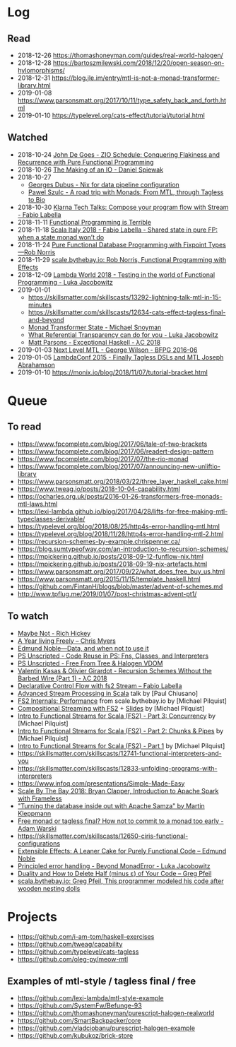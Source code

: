 # Log

## Read

- 2018-12-26 https://thomashoneyman.com/guides/real-world-halogen/
- 2018-12-28 https://bartoszmilewski.com/2018/12/20/open-season-on-hylomorphisms/
- 2018-12-31 https://blog.jle.im/entry/mtl-is-not-a-monad-transformer-library.html
- 2019-01-08 https://www.parsonsmatt.org/2017/10/11/type_safety_back_and_forth.html
- 2019-01-10 https://typelevel.org/cats-effect/tutorial/tutorial.html

## Watched

- 2018-10-24 [John De Goes - ZIO Schedule: Conquering Flakiness and Recurrence with Pure Functional Programming](https://youtu.be/onQSHiafAY8)
- 2018-10-26 [The Making of an IO - Daniel Spiewak](https://www.youtube.com/watch?v=g_jP47HFpWA)
- 2018-10-27
    - [Georges Dubus - Nix for data pipeline configuration](https://www.youtube.com/watch?v=tc5ApNqhAQ4)
    - [Pawel Szulc - A road trip with Monads: From MTL, through Tagless to Bio](https://www.youtube.com/watch?v=y_QHSDOVJM8)
- 2018-10-30 [Klarna Tech Talks: Compose your program flow with Stream - Fabio Labella](https://www.youtube.com/watch?v=x3GLwl1FxcA)
- 2018-11-11 [Functional Programming is Terrible](https://www.youtube.com/watch?v=hzf3hTUKk8U)
- 2018-11-18 [Scala Italy 2018 - Fabio Labella - Shared state in pure FP: when a state monad won’t do](https://vimeo.com/294736344)
- 2018-11-24 [Pure Functional Database Programming with Fixpoint Types—Rob Norris](https://www.youtube.com/watch?v=7xSfLPD6tiQ)
- 2018-11-29 [scale.bythebay.io: Rob Norris, Functional Programming with Effects](https://www.youtube.com/watch?v=po3wmq4S15A)
- 2018-12-09 [Lambda World 2018 - Testing in the world of Functional Programming - Luka Jacobowitz](https://www.youtube.com/watch?v=cW5RY_x0Pbs)
- 2019-01-01
    - https://skillsmatter.com/skillscasts/13292-lightning-talk-mtl-in-15-minutes
    - https://skillsmatter.com/skillscasts/12634-cats-effect-tagless-final-and-beyond
    - [Monad Transformer State - Michael Snoyman](https://www.youtube.com/watch?v=KZIN9f9rI34)
    - [What Referential Transparency can do for you - Luka Jacobowitz](https://www.youtube.com/watch?v=X-cEGEJMx_4)
    - [Matt Parsons - Exceptional Haskell - λC 2018](https://www.youtube.com/watch?v=A5c9kgDYXr8)
- 2019-01-03 [Next Level MTL - George Wilson - BFPG 2016-06](https://www.youtube.com/watch?v=GZPup5Iuaqw)
- 2019-01-05 [LambdaConf 2015 - Finally Tagless DSLs and MTL Joseph Abrahamson](https://www.youtube.com/watch?v=JxC1ExlLjgw)
- 2019-01-10 https://monix.io/blog/2018/11/07/tutorial-bracket.html

# Queue

## To read

- https://www.fpcomplete.com/blog/2017/06/tale-of-two-brackets
- https://www.fpcomplete.com/blog/2017/06/readert-design-pattern
- https://www.fpcomplete.com/blog/2017/07/the-rio-monad
- https://www.fpcomplete.com/blog/2017/07/announcing-new-unliftio-library
- https://www.parsonsmatt.org/2018/03/22/three_layer_haskell_cake.html
- https://www.tweag.io/posts/2018-10-04-capability.html
- https://ocharles.org.uk/posts/2016-01-26-transformers-free-monads-mtl-laws.html
- https://lexi-lambda.github.io/blog/2017/04/28/lifts-for-free-making-mtl-typeclasses-derivable/
- https://typelevel.org/blog/2018/08/25/http4s-error-handling-mtl.html
- https://typelevel.org/blog/2018/11/28/http4s-error-handling-mtl-2.html
- https://recursion-schemes-by-example.chrispenner.ca/
- https://blog.sumtypeofway.com/an-introduction-to-recursion-schemes/
- https://mpickering.github.io/posts/2018-09-12-funflow-nix.html
- https://mpickering.github.io/posts/2018-09-19-nix-artefacts.html
- https://www.parsonsmatt.org/2017/09/22/what_does_free_buy_us.html
- https://www.parsonsmatt.org/2015/11/15/template_haskell.html
- https://github.com/FintanH/blogs/blob/master/advent-of-schemes.md
- http://www.tpflug.me/2019/01/07/post-christmas-advent-pt1/

## To watch

- [Maybe Not - Rich Hickey](https://www.youtube.com/watch?v=YR5WdGrpoug)
- [A Year living Freely – Chris Myers](https://www.youtube.com/watch?v=rK53C-xyPWw)
- [Edmund Noble—Data, and when not to use it](https://www.youtube.com/watch?v=q6JCvdMWtmo)
- [PS Unscripted - Code Reuse in PS: Fns, Classes, and Interpreters](https://www.youtube.com/watch?v=GlUcCPmH8wI)
- [PS Unscripted - Free From Tree & Halogen VDOM](https://www.youtube.com/watch?v=eKkxmVFcd74)
- [Valentin Kasas & Olivier Girardot - Recursion Schemes Without the Barbed Wire (Part 1) - λC 2018](https://www.youtube.com/watch?v=0y0EuoToTco)
- [Declarative Control Flow with fs2 Stream – Fabio Labella](https://www.youtube.com/watch?v=YSN__0VEsaw)
- [Advanced Stream Processing in Scala](http://www.youtube.com/watch?v=8fC2V9HX_m8) talk by [Paul Chiusano]
- [FS2 Internals: Performance](https://www.youtube.com/watch?v=TXxzMF14pxU) from scale.bythebay.io by [Michael Pilquist]
- [Compositional Streaming with FS2](https://www.youtube.com/watch?v=oFk8-a1FSP0) + [Slides](https://speakerdeck.com/mpilquist/compositional-streaming-with-fs2) by [Michael Pilquist]
- [Intro to Functional Streams for Scala (FS2) - Part 3: Concurrency](https://www.youtube.com/watch?v=8YxcB6PIUDg) by [Michael Pilquist]
- [Intro to Functional Streams for Scala (FS2) - Part 2: Chunks & Pipes](https://www.youtube.com/watch?v=HM0mOu5o2uA) by [Michael Pilquist]
- [Intro to Functional Streams for Scala (FS2) - Part 1](https://www.youtube.com/watch?v=cahvyadYfX8) by [Michael Pilquist]
- https://skillsmatter.com/skillscasts/12741-functional-interpreters-and-you
- https://skillsmatter.com/skillscasts/12833-unfolding-programs-with-interpreters
- https://www.infoq.com/presentations/Simple-Made-Easy
- [Scale By The Bay 2018: Bryan Clapper, Introduction to Apache Spark with Frameless](https://www.youtube.com/watch?v=rzlKpv9A_5c)
- ["Turning the database inside out with Apache Samza" by Martin Kleppmann](https://www.youtube.com/watch?v=fU9hR3kiOK0)
- [Free monad or tagless final? How not to commit to a monad too early - Adam Warski](https://www.youtube.com/watch?v=IhVdU4Xiz2U)
- https://skillsmatter.com/skillscasts/12650-ciris-functional-configurations
- [Extensible Effects: A Leaner Cake for Purely Functional Code – Edmund Noble](https://www.youtube.com/watch?v=IQYf8_E9G9s)
- [Principled error handling - Beyond MonadError - Luka Jacobowitz](https://www.youtube.com/watch?v=RySodlS3cSI)
- [Duality and How to Delete Half (minus ε) of Your Code – Greg Pfeil](https://www.youtube.com/watch?v=VGZi4nTgZxs)
- [scala.bythebay.io: Greg Pfeil, This programmer modeled his code after wooden nesting dolls](https://www.youtube.com/watch?v=lQdpXqD7Uic)

# Projects

- https://github.com/i-am-tom/haskell-exercises
- https://github.com/tweag/capability
- https://github.com/typelevel/cats-tagless
- https://github.com/oleg-py/meow-mtl

## Examples of mtl-style / tagless final / free

- https://github.com/lexi-lambda/mtl-style-example
- https://github.com/SystemFw/Befunge-93
- https://github.com/thomashoneyman/purescript-halogen-realworld
- https://github.com/SmartBackpacker/core
- https://github.com/vladciobanu/purescript-halogen-example
- https://github.com/kubukoz/brick-store
